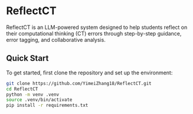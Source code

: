# ReflectCT
ReflectCT is an LLM-powered system designed to help students reflect on their computational thinking (CT) errors through step-by-step guidance, error tagging, and collaborative analysis.

## Quick Start 
To get started, first clone the repository and set up the environment:

```bash
git clone https://github.com/YimeiZhang18/ReflectCT.git
cd ReflectCT
python -m venv .venv
source .venv/bin/activate
pip install -r requirements.txt

